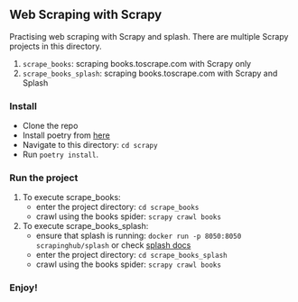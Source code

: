 ## Web Scraping with Scrapy

Practising web scraping with Scrapy and splash. There are multiple Scrapy projects in this directory.

1. `scrape_books`: scraping books.toscrape.com with Scrapy only
2. `scrape_books_splash`: scraping books.toscrape.com with Scrapy and Splash

### Install

- Clone the repo
- Install poetry from [here](https://python-poetry.org/docs/#installation)
- Navigate to this directory: `cd scrapy`
- Run `poetry install`.

### Run the project

1. To execute scrape_books:
   - enter the project directory: `cd scrape_books`
   - crawl using the books spider: `scrapy crawl books`
2. To execute scrape_books_splash:
   - ensure that splash is running: `docker run -p 8050:8050 scrapinghub/splash` or check [splash docs](https://splash.readthedocs.io/en/stable/install.html)
   - enter the project directory: `cd scrape_books_splash`
   - crawl using the books spider: `scrapy crawl books`

### Enjoy!

